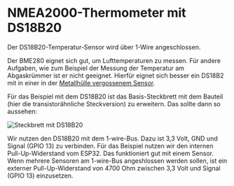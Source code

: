 # NMEA2000-Thermometer mit DS18B20

Der DS18B20-Temperatur-Sensor wird über 1-Wire angeschlossen.

Der BME280 eignet sich gut, um Lufttemperaturen zu messen. Für andere Aufgaben, wie zum Beispiel der Messung der Temperatur am Abgaskrümmer ist er nicht geeignet. Hierfür eignet sich besser ein DS18B2 mit in einer in der [Metallhülle vergossenem Sensor](https://www.reichelt.de/shelly-temperatur-sensor-ds18b20-shelly-ds18b20-p287127.html?&nbc=1).

Für das Beispiel mit dem DS18B20 ist das Basis-Steckbrett mit dem Bauteil (hier die transistorähnliche Steckversion) zu erweitern. Das sollte dann so aussehen:

![Steckbrett mit DS18B20](https://github.com/AK-Homberger/NMEA-Workshop/blob/main/Bilder/NMEA2000-DS18B20_Steckplatine.png)

Wir nutzen den DS18B20 mit dem 1-wire-Bus. Dazu ist 3,3 Volt, GND und Signal (GPIO 13) zu verbinden.
Für das Beispiel nutzen wir den internen Pull-Up-Widerstand vom ESP32. Das funktioniert gut mit einem Sensor.
Wenn mehrere Sensoren am 1-wire-Bus angeshlossen werden sollen, ist ein externer Pull-Up-Widerstand von 4700 Ohm zwischen 3,3 Volt und Signal (GPIO 13) einzusetzen.

